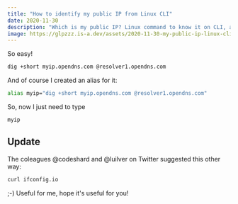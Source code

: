 ```yaml
---
title: "How to identify my public IP from Linux CLI"
date: 2020-11-30
description: "Which is my public IP? Linux command to know it on CLI, as I like the things"
image: https://glpzzz.is-a.dev/assets/2020-11-30-my-public-ip-linux-cli.png
---
```

So easy!

```bash
dig +short myip.opendns.com @resolver1.opendns.com
```

And of course I created an alias for it:

```bash
alias myip="dig +short myip.opendns.com @resolver1.opendns.com"
```

So, now I just need to type

```bash
myip
```

## Update

The coleagues @codeshard and @luilver on Twitter suggested this other way:

```bash
curl ifconfig.io
```

;-) Useful for me, hope it's useful for you!
